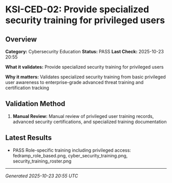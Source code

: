 # KSI-CED-02: Provide specialized security training for privileged users

## Overview

**Category:** Cybersecurity Education
**Status:** PASS
**Last Check:** 2025-10-23 20:55

**What it validates:** Provide specialized security training for privileged users

**Why it matters:** Validates specialized security training from basic privileged user awareness to enterprise-grade advanced threat training and certification tracking

## Validation Method

1. **Manual Review:** Manual review of privileged user training records, advanced security certifications, and specialized training documentation

## Latest Results

- PASS Role-specific training including privileged access: fedramp_role_based.png, cyber_security_training.png, security_training_roster.png

---
*Generated 2025-10-23 20:55 UTC*
